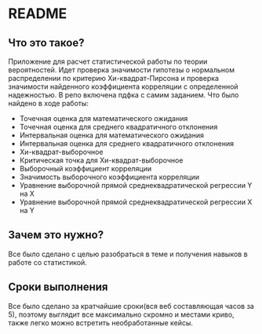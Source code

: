 # README

## Что это такое?
Приложение для расчет статистической работы по теории вероятностей.
Идет проверка значимости гипотезы о нормальном распределении по критерию Хи-квадрат-Пирсона и проверка значимости найденного коэффициента корреляции c определенной надежностью. В репо включена пдфка с самим заданием.
Что было найдено в ходе работы:

- Точечная оценка для математического ожидания
- Точечная оценка для среднего квадратичного отклонения
- Интервальная оценка для математического ожидания
- Интервальная оценка для среднего квадратичного отклонения
- Хи-квадрат-выборочное
- Критическая точка для Хи-квадрат-выборочное
- Выборочный коэффициент корреляции
- Значимость выборочного коэффициента корреляции
- Уравнение выборочной прямой среднеквадратической регрессии Y на X
- Уравнение выборочной прямой среднеквадратической регрессии X на Y

## Зачем это нужно?
Все было сделано с целью разобраться в теме и получения навыков в работе со статистикой.

## Сроки выполнения

Все было сделано за кратчайшие сроки(вся веб составляющая часов за 5), поэтому выглядит все максимально скромно и местами криво, также легко можно встретить необработанные кейсы.
